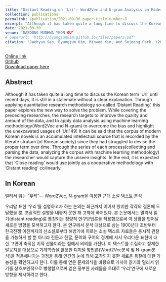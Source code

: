 ```yaml
---
title: "Distant Reading on ‘Uri’― Word2Vec and N-gram Analysis on Modern Korean Novels"
collection: publications
permalink: /publication/2021-09-30-paper-title-number-8
excerpt: "Although it has taken quite a long time to discuss the Korean term ‘Uri’ until recent days, it is still in a stalemate without a clear explanation. Through applying quantitative research methodology so-called ‘Distant Reading’, this paper explores the new way to solve the problem."
date: 2021-09-30
venue: 'DAEDONG MUNHWA YEON'GU'
# paperurl: 'http://byungjunkim.github.io/files/paper3.pdf'
citation: "Jaehyun Seo, Byungjun Kim, Minwoo Kim, and Sejeong Park. (2021). &quot;Distant Reading on ‘Uri’― Word2Vec and N-gram Analysis on Modern Korean Novels.&quot; <i>DAEDONG MUNHWA YEON'GU</i>. 115."
---
```

[Online link](https://www.kci.go.kr/kciportal/ci/sereArticleSearch/ciSereArtiView.kci?sereArticleSearchBean.artiId=ART002758341)  
[Github](https://github.com/Minwoo-study/Project_Uri)  
[Download paper here](http://byungjunkim.github.io/files/paper8.pdf)

## Abstract
Although it has taken quite a long time to discuss the Korean term ‘Uri’ until recent days, it is still in a stalemate without a clear explanation. Through applying quantitative research methodology so-called ‘Distant Reading’, this paper explores the new way to solve the problem. While covering the preceding researches, the research targets to improve the quality and amount of the data, and to apply data analysis using machine learning methodology(Word2Vec and N-gram) to overcome the bias and highlight the unexcavated usages of ‘Uri’.49) It can be said that the corpus of modern Korean novels is an accumulated intellectual source that is recorded by the literate stratum (of Korean society) since they had struggled to devise the proper term over time. Through the series of each process(collecting and parsing the data, analyzing the corpus with machine learning methodology) the researcher would capture the unseen insights. In the end, it is expected that ‘Close reading’ would use jointly as a cooperative methodology with ‘Distant reading’ collinearly.

## In Korean
멀리서 읽는 “우리”― Word2Vec, N-gram을 이용한 근대 소설 텍스트 분석

우리말 표현 ‘우리’를 설명하고자 하는 논의는 최근까지 이어져 왔지만 각각의 결론에 도달했을 뿐, 포괄적인 설명을 내놓지 못한 채 고착에 빠져있다. 본 논문에서는 멀리서 읽기(distant reading)로 통칭되는 정량적 연구방법론을 적용함으로써 이 상황을 벗어날 새로운 방향을 모색하고자 한다. 본 연구에서 분석 대상으로 삼는 1900년대 초반부터 한국전쟁 이전까지의 신소설로부터 해방기에 이르는 소설 텍스트 자료들은 통시적 관찰을 가능하게 할 뿐 아니라 한문과 한글, 문어와 구어의 경계에 서서 우리다운 표현에 대한 고민이 축적된 지적 산물이라는 점에서 의의를 가진다. 이 텍스트를 수집하고 정제한 말뭉치를 대상으로 기계학습을 활용한 디지털 방법론(Word2Vec분석 및 N-gram분석)을 적용해나가는 과정을 통해 인간의 눈에 의해 포착되지 못한 새로운 통찰에 대한 가능성을 확인하고자 한다. 이를 통해 얻은 문제의식을 바탕으로 가까이 읽기와 멀리서 읽기를 상호보완적으로 병행함으로써 얻은 풍부한 사례들을 토대로 ‘우리’연구에 새로운 방향을 제시하려고 한다.